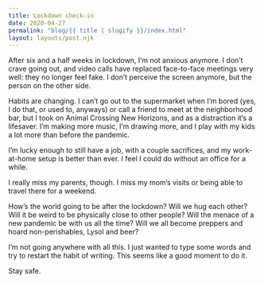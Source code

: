 ```yaml
---
title: Lockdown check-in
date: 2020-04-27
permalink: "blog/{{ title | slugify }}/index.html"
layout: layouts/post.njk
---
```


After six and a half weeks in lockdown, I’m not anxious anymore. I don’t crave going out, and video calls have replaced face-to-face meetings very well: they no longer feel fake. I don’t perceive the screen anymore, but the person on the other side.

Habits are changing. I can’t go out to the supermarket when I’m bored (yes, I do that, or used to, anyways) or call a friend to meet at the neighborhood bar, but I took on Animal Crossing New Horizons, and as a distraction it’s a lifesaver. I’m making more music, I’m drawing more, and I play with my kids a lot more than before the pandemic.

<!-- more -->

I’m lucky enough to still have a job, with a couple sacrifices, and my work-at-home setup is better than ever. I feel I could do without an office for a while.

I really miss my parents, though. I miss my mom’s visits or being able to travel there for a weekend.

How’s the world going to be after the lockdown? Will we hug each other? Will it be weird to be physically close to other people? Will the menace of a new pandemic be with us all the time? Will we all become preppers and hoard non-perishables, Lysol and beer?

I’m not going anywhere with all this. I just wanted to type some words and try to restart the habit of writing. This seems like a good moment to do it.

Stay safe.